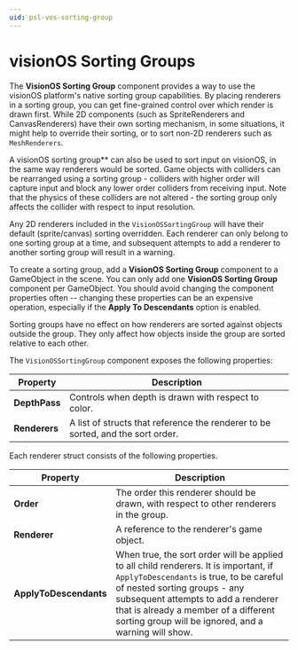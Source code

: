 ```yaml
---
uid: psl-vos-sorting-group
---
```

# visionOS Sorting Groups

The **VisionOS Sorting Group** component provides a way to use the visionOS platform's native sorting group capabilities. By placing renderers in a sorting group, you can get fine-grained control over which render is drawn first. While 2D components (such as SpriteRenderers and CanvasRenderers) have their own sorting mechanism, in some situations, it might help to override their sorting, or to sort non-2D renderers such as `MeshRenderers`.

A visionOS sorting group** can also be used to sort input on visionOS, in the same way renderers would be sorted. Game objects with colliders can be rearranged using a sorting group - colliders with higher order will capture input and block any lower order colliders from receiving input. Note that the physics of these colliders are not altered - the sorting group only affects the collider with respect to input resolution.

Any 2D renderers included in the `VisionOSSortingGroup` will have their default (sprite/canvas) sorting overridden. Each renderer can only belong to one sorting group at a time, and subsequent attempts to add a renderer to another sorting group will result in a warning.

To create a sorting group, add a **VisionOS Sorting Group** component to a GameObject in the scene. You can only add one **VisionOS Sorting Group** component per GameObject. You should avoid changing the component properties often -- changing these properties can be an expensive operation, especially if the **Apply To Descendants** option is enabled.

Sorting groups have no effect on how renderers are sorted against objects outside the group. They only affect how objects inside the group are sorted relative to each other.

The `VisionOSSortingGroup` component exposes the following properties:

| **Property** | **Description** |
| --- | --- |
| **DepthPass** | Controls when depth is drawn with respect to color. |
| **Renderers** | A list of structs that reference the renderer to be sorted, and the sort order. |

Each renderer struct consists of the following properties.

| **Property** | **Description** |
| --- | --- |
| **Order** | The order this renderer should be drawn, with respect to other renderers in the group. |
| **Renderer** | A reference to the renderer's game object.|
| **ApplyToDescendants** | When true, the sort order will be applied to all child renderers. It is important, if `ApplyToDescendants` is true, to be careful of nested sorting groups - any subsequent attempts to add a renderer that is already a member of a different sorting group will be ignored, and a warning will show. |
